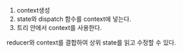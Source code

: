 1. context생성
2. state와 dispatch 함수를 context에 넣는다.
3. 트리 안에서 context를 사용한다.

reducer와 context를 결합하여 상위 state를 읽고 수정할 수 있다.